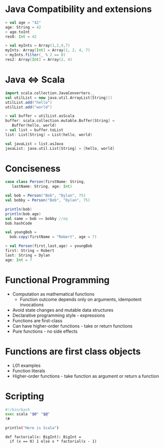 
# Java Compatibility and extensions
```scala
> val age = "42"
age: String = 42
> age.toInt
res0: Int = 42

> val myInts = Array(1,2,4,7)
myInts: Array[Int] = Array(1, 2, 4, 7)
> myInts.filter(_ % 2 == 0)
res2: Array[Int] = Array(2, 4)
```

# Java <=> Scala
```scala
import scala.collection.JavaConverters._
val utilList = new java.util.ArrayList[String]()
utilList.add("hello")
utilList.add("world")

> val buffer = utilList.asScala
buffer: scala.collection.mutable.Buffer[String] =
   Buffer(hello, world)
> val list = buffer.toList
list: List[String] = List(hello, world)

val javaList = list.asJava
javaList: java.util.List[String] = [hello, world]
```

# Conciseness
```scala
case class Person(firstName: String,
   lastName: String, age: Int)

val bob = Person("Bob", "Dylan", 75)
val bobby = Person("Bob", "Dylan", 75)

println(bob)
println(bob.age)
val same = bob == bobby //eq
bob.hashCode

val youngBob =
  bob.copy(firstName = "Robert", age = 7)

> val Person(first,last,age) = youngBob
first: String = Robert
last: String = Dylan
age: Int = 7
```

# Functional Programming
* Computation as mathematical functions
     * Function outcome depends only on arguments, idempotent invocations
* Avoid state changes and mutable data structures
* Declarative programming style - expressions
* Functions are first-class
* Can have higher-order functions - take or return functions
* Pure functions - no side effects

# Functions are first class objects
* L01 examples
* Function literals
* Higher-order functions - take function as argument or return a function

# Scripting
```bash
#!/bin/bash
exec scala "$0" "$@"
!#

println("Here is Scala")

```

```
def factorial(x: BigInt): BigInt =     if (x == 0) 1 else x * factorial(x - 1)

```